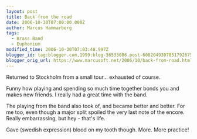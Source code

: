 ```yaml
---
layout: post
title: Back from the road
date: 2006-10-30T07:00:00.000Z
author: Marcus Hammarberg
tags:
  - Brass Band
  - Euphonium
modified_time: 2006-10-30T07:03:48.997Z
blogger_id: tag:blogger.com,1999:blog-36533086.post-6082049307851792675
blogger_orig_url: https://www.marcusoft.net/2006/10/back-from-road.html
---
```



Returned to Stockholm from a small tour... exhausted of course.

Funny how playing and spending so much time together bonds you and makes
new friends. I really had a great time with the band.

The playing from the band also took of, and became better and better.
For me too, even though a major split spoiled the very last note of the
encore. Really embarrassing, but hey - that's
life.

Gave (swedish expression) blood on my
tooth though. More. More practice!

